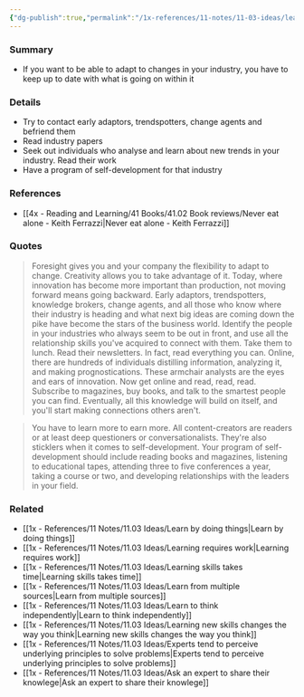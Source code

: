 ```yaml
---
{"dg-publish":true,"permalink":"/1x-references/11-notes/11-03-ideas/learn-all-you-can-about-the-industry-you-are-in/","title":"Learn all you can about the industry you are in","created":"2025-03-16T21:24:15.100+03:00","updated":"2025-04-10T10:33:01.243+03:00"}
---
```



### Summary
- If you want to be able to adapt to changes in your industry, you have to keep up to date with what is going on within it

### Details
- Try to contact early adaptors, trendspotters, change agents and befriend them
- Read industry papers
- Seek out individuals who analyse and learn about new trends in your industry. Read their work
- Have a program of self-development for that industry

### References
- [[4x - Reading and Learning/41 Books/41.02 Book reviews/Never eat alone - Keith Ferrazzi\|Never eat alone - Keith Ferrazzi]]

### Quotes
> Foresight gives you and your company the flexibility to adapt to change. Creativity allows you to take advantage of it. Today, where innovation has become more important than production, not moving forward means going backward. Early adaptors, trendspotters, knowledge brokers, change agents, and all those who know where their industry is heading and what next big ideas are coming down the pike have become the stars of the business world. Identify the people in your industries who always seem to be out in front, and use all the relationship skills you've acquired to connect with them. Take them to lunch. Read their newsletters. In fact, read everything you can. Online, there are hundreds of individuals distilling information, analyzing it, and making prognostications. These armchair analysts are the eyes and ears of innovation. Now get online and read, read, read. Subscribe to magazines, buy books, and talk to the smartest people you can find. Eventually, all this knowledge will build on itself, and you'll start making connections others aren't.

> You have to learn more to earn more. All content-creators are readers or at least deep questioners or conversationalists. They're also sticklers when it comes to self-development. Your program of self-development should include reading books and magazines, listening to educational tapes, attending three to five conferences a year, taking a course or two, and developing relationships with the leaders in your field.


### Related
- [[1x - References/11 Notes/11.03 Ideas/Learn by doing things\|Learn by doing things]]
- [[1x - References/11 Notes/11.03 Ideas/Learning requires work\|Learning requires work]]
- [[1x - References/11 Notes/11.03 Ideas/Learning skills takes time\|Learning skills takes time]]
- [[1x - References/11 Notes/11.03 Ideas/Learn from multiple sources\|Learn from multiple sources]]
- [[1x - References/11 Notes/11.03 Ideas/Learn to think independently\|Learn to think independently]]
- [[1x - References/11 Notes/11.03 Ideas/Learning new skills changes the way you think\|Learning new skills changes the way you think]]
- [[1x - References/11 Notes/11.03 Ideas/Experts tend to perceive underlying principles to solve problems\|Experts tend to perceive underlying principles to solve problems]]
- [[1x - References/11 Notes/11.03 Ideas/Ask an expert to share their knowlege\|Ask an expert to share their knowlege]]